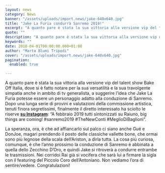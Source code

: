 ```yaml
---
layout: news
category: News
banner: "/assets/uploads/import.news/jake-640x640.jpg"
title: "Jake La Furia condurrà Sanremo 2019!"
excerpt: "A quanto pare è stata la sua vittoria alla versione vip del talent show Bake Off Italia, dove si è fatto notare per la sua versatilità e la sua travolgente simpatia anche in ambito di tv generalista, a suggerire l’idea che Jake La Furia potesse essere un personaggio adatto alla conduzione di Sanremo. Dopo una [&hellip"
quote: ""
description: "A quanto pare è stata la sua vittoria alla versione vip del talent show Bake Off Italia, dove si è fatto notare per la sua versatilità e la sua travolgente simpatia anche in ambito di tv generalista, a suggerire l’idea che Jake La Furia potesse essere un personaggio adatto alla conduzione di Sanremo. Dopo una [&hellip"
keywords: ""
date: 2018-04-01T00:00:00.000+01:00
author: "Marta Blumi Tripodi"
cover: "/assets/uploads/import.news/jake-640x640.jpg"
pagination:
  enabled: true

---
```


A quanto pare è stata la sua vittoria alla versione vip del talent show Bake Off Italia, dove si è fatto notare per la sua versatilità e la sua travolgente simpatia anche in ambito di tv generalista, a suggerire l’idea che Jake La Furia potesse essere un personaggio adatto alla conduzione di Sanremo. Dopo una lunga serie di provini e valutazioni della commissione artistica, tenuti finora segretissimi, finalmente il diretto interessato ha sciolto le riserve [**su Instagram**](http://www.chioggiapesca.it/wp-content/uploads/2013/09/pesce-serra.jpg): “A febbraio 2019 tutti sintonizzati su Raiuno, big things are coming! #sanremo2019 #TheNewConti #MeglioDiBaglioni”.

La speranza, ora, è che ad affiancarlo sul palco ci siano anche Gué e DonJoe, magari prendendo il posto delle classiche vallette bone, che ormai sono più legnose della scala dell’Ariston, a dirla tutta. La cosa più curiosa, comunque, è che l’anno prossimo la conduzione di Sanremo è abbinata a quella dello Zecchino D’Oro, e quindi Jake si ritroverà a condurre entrambe le trasmissioni. Nei corridoi Rai già si vocifera che sarà lui a firmare la sigla con il featuring del Piccolo Coro dell’Antoniano. Non vediamo l’ora di sentire/vedere. Congratulazioni!